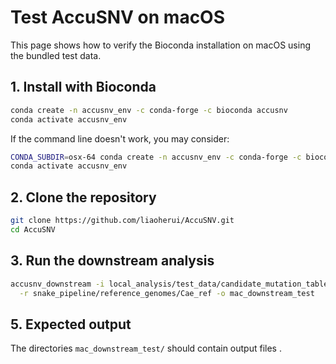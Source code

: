 # Test AccuSNV on macOS

This page shows how to verify the Bioconda installation on macOS using the bundled test data.

## 1. Install with Bioconda

```bash
conda create -n accusnv_env -c conda-forge -c bioconda accusnv
conda activate accusnv_env
```
If the command line doesn't work, you may consider:

```bash
CONDA_SUBDIR=osx-64 conda create -n accusnv_env -c conda-forge -c bioconda accusnv_env
conda activate accusnv_env
```

## 2. Clone the repository

```bash
git clone https://github.com/liaoherui/AccuSNV.git
cd AccuSNV
```


## 3. Run the downstream analysis

```bash
accusnv_downstream -i local_analysis/test_data/candidate_mutation_table_final.npz \
  -r snake_pipeline/reference_genomes/Cae_ref -o mac_downstream_test
```

## 5. Expected output

The directories `mac_downstream_test/` should contain output files .